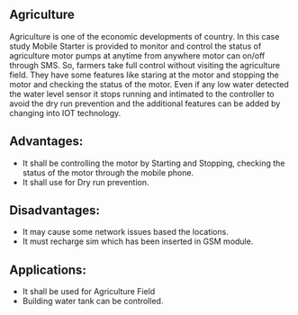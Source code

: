 ## Agriculture 
 Agriculture  is one of the economic developments of country. In this case study Mobile Starter is provided to monitor and control the status of agriculture motor pumps at anytime from anywhere motor can on/off through SMS. So, farmers take full control without visiting the agriculture field. They have some features like staring at the motor and stopping the motor and checking the status of the motor. Even if any low water detected the water level sensor it stops running and intimated to the controller to avoid the dry run prevention and the additional features can be added by changing into IOT technology.        
## Advantages:
* It shall be controlling the motor by Starting and Stopping, checking the status of the motor through the mobile phone.
* It shall use for Dry run prevention. 
## Disadvantages:
* It may cause some network issues based the locations.
* It must recharge sim which has been inserted in GSM module. 
## Applications:
* It shall be used for Agriculture Field
* Building water tank can be controlled. 

